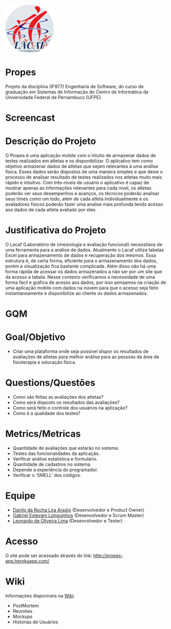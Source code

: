 ![logo](assets/logo.png)
# Propes 
Projeto da disciplina (IF977) Engenharia de Software, do curso de graduação em Sistemas de Informação do Centro de Informática da Universidade Federal de Pernambuco (UFPE).

# Screencast

# Descrição do Projeto
O Propes é uma aplicação mobile com o intuito de armazenar dados de testes realizados em atletas e os disponibilizar. O aplicativo tem como objetivo armazenar dados de atletas que sejam relevantes à uma análise física. Esses dados serão dispostos de uma maneira simples e que deixe o processo de analisar resultado de testes realizados nos atletas muito mais rápido e intuitivo. Com três níveis de usuário o aplicativo é capaz de mostrar apenas as informações relevantes para cada nível, os atletas poderão ver seus desempenhos e avanços, os técnicos poderão analisar seus times como um todo, além de cada atleta individualmente e os avaliadores físicos poderão fazer uma analise mais profunda tendo acesso aos dados de cada atleta avaliado por eles.


# Justificativa do Projeto
O Lacaf (Laboratório de cinesiologia e avaliação funcional) necessitava de uma ferramenta para a análise de dados. Atualmente o Lacaf utiliza tabelas Excel para armazenamento de dados e recuperação dos mesmos. Essa estrutura é, de certa forma, eficiente para o armazenamento dos dados, porém a visualização fica bastante complicada. Além disso não há uma forma rápida de acessar os dados armazenados a não ser por um site que da acesso a tabela. Nesse contexto verificamos a necessidade de uma forma fácil e gráfica de acesso aos dados, por isso pensamos na criação de uma aplicação mobile com dados na núvem para que o acesso seja feito instantaneamente e disponibilize ao cliente os dados armazenados.

# GQM

  # Goal/Objetivo  
   * Criar uma plataforma onde seja possível dispor os resultados de avaliações de atletas para melhor análise para as pessoas da área de fisioterapia e educação física. 

  # Questions/Questões 
   * Como são feitas as avaliações dos atletas?
   * Como será disposto os resultados das avaliações?
   * Como será feito o controle dos usuários na aplicação?
   * Como é a qualidade dos testes?


  # Metrics/Metricas
   * Quantidade de avaliações que estarão no sistema.
   * Testes das funcionalidades da aplicação.
   * Verificar análise estatística e formulário.
   * Quantidade de cadastros no sistema.
   * Depende a experiência do programador.
   * Verificar o ‘SMELL’ dos códigos.

# Equipe

* [Danilo da Rocha Lira Araújo](https://github.com/DaniloLira) (Desenvolvedor e Product Owner)
* [Gabriel Estevam Longuinhos](https://github.com/biel302) (Desenvolvedor e Scrum Master)
* [Leonardo de Oliveira Lima](https://github.com/Leolimamack) (Desenvolvedor e Tester)

# Acesso
O site pode ser acessado através do link: http://propes-app.herokuapp.com/

# Wiki
Informações disponíveis na [Wiki](https://github.com/DaniloLira/Propes/wiki):
  * PostMortem
  * Reuniões
  * Mockups
  * Histórias de Usuários

